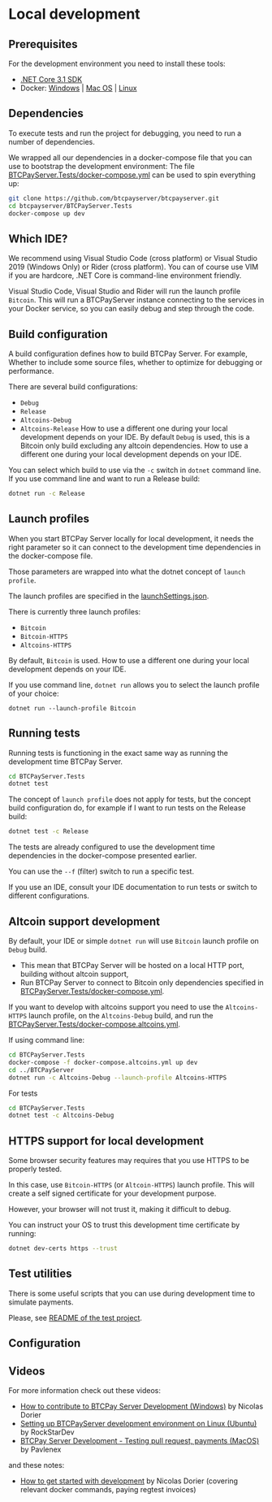 # Local development

## Prerequisites

For the development environment you need to install these tools:

* [.NET Core 3.1 SDK](https://dotnet.microsoft.com/download)
* Docker: [Windows](https://docs.docker.com/docker-for-windows/install/) | [Mac OS](https://docs.docker.com/docker-for-mac/install/) | [Linux](https://docs.docker.com/install/linux/docker-ce/ubuntu/)

## Dependencies

To execute tests and run the project for debugging, you need to run a number of dependencies.

We wrapped all our dependencies in a docker-compose file that you can use to bootstrap the development environment:
The file [BTCPayServer.Tests/docker-compose.yml](https://github.com/btcpayserver/btcpayserver/blob/master/BTCPayServer.Tests/docker-compose.yml) can be used to spin everything up:

```bash
git clone https://github.com/btcpayserver/btcpayserver.git
cd btcpayserver/BTCPayServer.Tests
docker-compose up dev
```

## Which IDE?

We recommend using Visual Studio Code (cross platform) or Visual Studio 2019 (Windows Only) or Rider (cross platform).
You can of course use VIM if you are hardcore, .NET Core is command-line environment friendly.

Visual Studio Code, Visual Studio and Rider will run the launch profile `Bitcoin`.
This will run a BTCPayServer instance connecting to the services in your Docker service, so you can easily debug and step through the code.

## Build configuration

A build configuration defines how to build BTCPay Server. For example, Whether to include some source files, whether to optimize for debugging or performance.

There are several build configurations:
* `Debug`
* `Release`
* `Altcoins-Debug`
* `Altcoins-Release`
How to use a different one during your local development depends on your IDE.
By default `Debug` is used, this is a Bitcoin only build excluding any altcoin dependencies. How to use a different one during your local development depends on your IDE.

You can select which build to use via the `-c` switch in `dotnet` command line. If you use command line and want to run a Release build:

```bash
dotnet run -c Release
```

## Launch profiles

When you start BTCPay Server locally for local development, it needs the right parameter so it can connect to the development time dependencies in the docker-compose file.

Those parameters are wrapped into what the dotnet concept of `launch profile`.

The launch profiles are specified in the [launchSettings.json](https://github.com/btcpayserver/btcpayserver/blob/master/BTCPayServer/Properties/launchSettings.json).

There is currently three launch profiles: 
* `Bitcoin`
* `Bitcoin-HTTPS`
* `Altcoins-HTTPS`

By default, `Bitcoin` is used. How to use a different one during your local development depends on your IDE.

If you use command line, `dotnet run` allows you to select the launch profile of your choice:

```
dotnet run --launch-profile Bitcoin
```

## Running tests

Running tests is functioning in the exact same way as running the development time BTCPay Server.

```bash
cd BTCPayServer.Tests
dotnet test
```

The concept of `launch profile` does not apply for tests, but the concept build configuration do, for example if I want to run tests on the Release build:

```bash
dotnet test -c Release
```

The tests are already configured to use the development time dependencies in the docker-compose presented earlier.

You can use the `--f` (filter) switch to run a specific test.

If you use an IDE, consult your IDE documentation to run tests or switch to different configurations.

## Altcoin support development

By default, your IDE or simple `dotnet run` will use `Bitcoin` launch profile on `Debug` build.

* This mean that BTCPay Server will be hosted on a local HTTP port, building without altcoin support,
* Run BTCPay Server to connect to Bitcoin only dependencies specified in [BTCPayServer.Tests/docker-compose.yml](https://github.com/btcpayserver/btcpayserver/blob/master/BTCPayServer.Tests/docker-compose.yml).

If you want to develop with altcoins support you need to use the `Altcoins-HTTPS` launch profile, on the `Altcoins-Debug` build, and run the [BTCPayServer.Tests/docker-compose.altcoins.yml](https://github.com/btcpayserver/btcpayserver/blob/master/BTCPayServer.Tests/docker-compose.altcoins.yml).

If using command line:

```bash
cd BTCPayServer.Tests
docker-compose -f docker-compose.altcoins.yml up dev
cd ../BTCPayServer
dotnet run -c Altcoins-Debug --launch-profile Altcoins-HTTPS
```

For tests

```bash
cd BTCPayServer.Tests
dotnet test -c Altcoins-Debug
```

## HTTPS support for local development

Some browser security features may requires that you use HTTPS to be properly tested.

In this case, use `Bitcoin-HTTPS` (or `Altcoin-HTTPS`) launch profile. This will create a self signed certificate for your development purpose.

However, your browser will not trust it, making it difficult to debug.

You can instruct your OS to trust this development time certificate by running:
```bash
dotnet dev-certs https --trust
```

## Test utilities

There is some useful scripts that you can use during development time to simulate payments.

Please, see [README of the test project](https://github.com/btcpayserver/btcpayserver/blob/master/BTCPayServer.Tests/README.md).

## Configuration

## Videos

For more information check out these videos:

* [How to contribute to BTCPay Server Development (Windows)](https://youtube.com/watch?v=ZePbMPSIvHM) by Nicolas Dorier
* [Setting up BTCPayServer development environment on Linux (Ubuntu)](https://youtube.com/watch?v=j486T_Rk-yw) by RockStarDev
* [BTCPay Server Development - Testing pull request, payments (MacOS)](https://youtube.com/watch?v=GWR_CcMsEV0) by Pavlenex

and these notes:

* [How to get started with development](https://github.com/btcpayserver/btcpayserver/blob/master/BTCPayServer.Tests/README.md) by Nicolas Dorier (covering relevant docker commands, paying regtest invoices)
